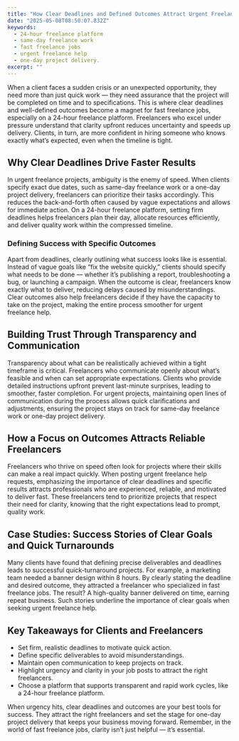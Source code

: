 ```yaml
---
title: "How Clear Deadlines and Defined Outcomes Attract Urgent Freelance Help"
date: "2025-05-08T08:50:07.832Z"
keywords:
  - 24-hour freelance platform
  - same-day freelance work
  - fast freelance jobs
  - urgent freelance help
  - one-day project delivery.
excerpt: ""
---
```


When a client faces a sudden crisis or an unexpected opportunity, they need more than just quick work — they need assurance that the project will be completed on time and to specifications. This is where clear deadlines and well-defined outcomes become a magnet for fast freelance jobs, especially on a 24-hour freelance platform. Freelancers who excel under pressure understand that clarity upfront reduces uncertainty and speeds up delivery. Clients, in turn, are more confident in hiring someone who knows exactly what’s expected, even when the timeline is tight.

## Why Clear Deadlines Drive Faster Results

In urgent freelance projects, ambiguity is the enemy of speed. When clients specify exact due dates, such as same-day freelance work or a one-day project delivery, freelancers can prioritize their tasks accordingly. This reduces the back-and-forth often caused by vague expectations and allows for immediate action. On a 24-hour freelance platform, setting firm deadlines helps freelancers plan their day, allocate resources efficiently, and deliver quality work within the compressed timeline.

### Defining Success with Specific Outcomes

Apart from deadlines, clearly outlining what success looks like is essential. Instead of vague goals like “fix the website quickly,” clients should specify what needs to be done — whether it’s publishing a report, troubleshooting a bug, or launching a campaign. When the outcome is clear, freelancers know exactly what to deliver, reducing delays caused by misunderstandings. Clear outcomes also help freelancers decide if they have the capacity to take on the project, making the entire process smoother for urgent freelance help.

## Building Trust Through Transparency and Communication

Transparency about what can be realistically achieved within a tight timeframe is critical. Freelancers who communicate openly about what’s feasible and when can set appropriate expectations. Clients who provide detailed instructions upfront prevent last-minute surprises, leading to smoother, faster completion. For urgent projects, maintaining open lines of communication during the process allows quick clarifications and adjustments, ensuring the project stays on track for same-day freelance work or one-day project delivery.

## How a Focus on Outcomes Attracts Reliable Freelancers

Freelancers who thrive on speed often look for projects where their skills can make a real impact quickly. When posting urgent freelance help requests, emphasizing the importance of clear deadlines and specific results attracts professionals who are experienced, reliable, and motivated to deliver fast. These freelancers tend to prioritize projects that respect their need for clarity, knowing that the right expectations lead to prompt, quality work.

## Case Studies: Success Stories of Clear Goals and Quick Turnarounds

Many clients have found that defining precise deliverables and deadlines leads to successful quick-turnaround projects. For example, a marketing team needed a banner design within 8 hours. By clearly stating the deadline and desired outcome, they attracted a freelancer who specialized in fast freelance jobs. The result? A high-quality banner delivered on time, earning repeat business. Such stories underline the importance of clear goals when seeking urgent freelance help.

## Key Takeaways for Clients and Freelancers

*   Set firm, realistic deadlines to motivate quick action.
*   Define specific deliverables to avoid misunderstandings.
*   Maintain open communication to keep projects on track.
*   Highlight urgency and clarity in your job posts to attract the right freelancers.
*   Choose a platform that supports transparent and rapid work cycles, like a 24-hour freelance platform.

When urgency hits, clear deadlines and outcomes are your best tools for success. They attract the right freelancers and set the stage for one-day project delivery that keeps your business moving forward. Remember, in the world of fast freelance jobs, clarity isn’t just helpful — it’s essential.